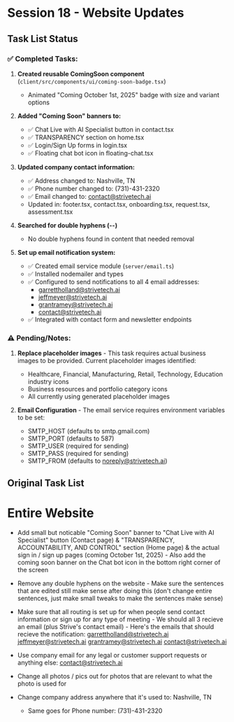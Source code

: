 # Session 18 - Website Updates

## Task List Status

### ✅ Completed Tasks:

1. **Created reusable ComingSoon component** (`client/src/components/ui/coming-soon-badge.tsx`)
   - Animated "Coming October 1st, 2025" badge with size and variant options

2. **Added "Coming Soon" banners to:**
   - ✅ Chat Live with AI Specialist button in contact.tsx
   - ✅ TRANSPARENCY section on home.tsx  
   - ✅ Login/Sign Up forms in login.tsx
   - ✅ Floating chat bot icon in floating-chat.tsx

3. **Updated company contact information:**
   - ✅ Address changed to: Nashville, TN
   - ✅ Phone number changed to: (731)-431-2320
   - ✅ Email changed to: contact@strivetech.ai
   - Updated in: footer.tsx, contact.tsx, onboarding.tsx, request.tsx, assessment.tsx

4. **Searched for double hyphens (--)**
   - No double hyphens found in content that needed removal

5. **Set up email notification system:**
   - ✅ Created email service module (`server/email.ts`)
   - ✅ Installed nodemailer and types
   - ✅ Configured to send notifications to all 4 email addresses:
     - garrettholland@strivetech.ai
     - jeffmeyer@strivetech.ai
     - grantramey@strivetech.ai
     - contact@strivetech.ai
   - ✅ Integrated with contact form and newsletter endpoints

### ⚠️ Pending/Notes:

1. **Replace placeholder images** - This task requires actual business images to be provided. Current placeholder images identified:
   - Healthcare, Financial, Manufacturing, Retail, Technology, Education industry icons
   - Business resources and portfolio category icons
   - All currently using generated placeholder images

2. **Email Configuration** - The email service requires environment variables to be set:
   - SMTP_HOST (defaults to smtp.gmail.com)
   - SMTP_PORT (defaults to 587)
   - SMTP_USER (required for sending)
   - SMTP_PASS (required for sending)
   - SMTP_FROM (defaults to noreply@strivetech.ai)

## Original Task List

# Entire Website # 

- Add small but noticable "Coming Soon" banner to "Chat Live with AI Specialist" button (Contact page) & "TRANSPARENCY, ACCOUNTABILITY, AND CONTROL" section (Home page) & the actual sign in / sign up pages (coming October 1st, 2025) - Also add the coming soon banner on the Chat bot icon in the bottom right corner of the screen

- Remove any double hyphens on the website - Make sure the sentences that are edited still make sense after doing this (don't change entire sentences, just make small tweaks to make the sentences make sense)

- Make sure that all routing is set up for when people send contact information or sign up for any type of meeting - We should all 3 recieve an email (plus Strive's contact email) - Here's the emails that should recieve the notification: 
    garrettholland@strivetech.ai
    jeffmeyer@strivetech.ai
    grantramey@strivetech.ai
    contact@strivetech.ai

- Use company email for any legal or customer support requests or anything else: contact@strivetech.ai

- Change all photos / pics out for photos that are relevant to what the photo is used for

- Change company address anywhere that it's used to: Nashville, TN
  - Same goes for Phone number: (731)-431-2320